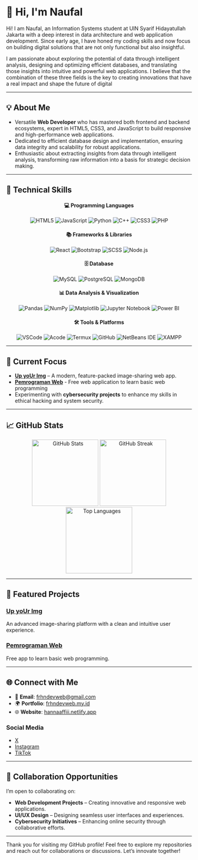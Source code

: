 # 👋 Hi, I'm Naufal 

Hi! I am Naufal, an Information Systems student at UIN Syarif Hidayatullah Jakarta with a deep interest in data architecture and web application development. Since early age, I have honed my coding skills and now focus on building digital solutions that are not only functional but also insightful.

I am passionate about exploring the potential of data through intelligent analysis, designing and optimizing efficient databases, and translating those insights into intuitive and powerful web applications. I believe that the combination of these three fields is the key to creating innovations that have a real impact and shape the future of digital

---

## 💡 About Me  

- Versatile **Web Developer** who has mastered both frontend and backend ecosystems, expert in HTML5, CSS3, and JavaScript to build responsive and high-performance web applications.
- Dedicated to efficient database design and implementation, ensuring data integrity and scalability for robust applications.
- Enthusiastic about extracting insights from data through intelligent analysis, transforming raw information into a basis for strategic decision making.

---

## 🔧 Technical Skills  

<div align="center">  
  <h4>💻 Programming Languages</h4>  
  <img src="https://img.shields.io/badge/-HTML5-orange?style=for-the-badge&logo=html5&logoColor=white" alt="HTML5" />  
  <img src="https://img.shields.io/badge/-JavaScript-yellow?style=for-the-badge&logo=javascript&logoColor=black" alt="JavaScript" />  
  <img src="https://img.shields.io/badge/-Python-blue?style=for-the-badge&logo=python&logoColor=yellow" alt="Python" />  
  <img src="https://img.shields.io/badge/-C++-00599C?style=for-the-badge&logo=cplusplus&logoColor=white" alt="C++" />
  <img src="https://img.shields.io/badge/-CSS3-blue?style=for-the-badge&logo=css3&logoColor=white" alt="CSS3" />  
  <img src="https://img.shields.io/badge/-PHP-blue?style=for-the-badge&logo=php&logoColor=white" alt="PHP" />  
</div>  

<div align="center">  
  <h4>📚 Frameworks & Libraries</h4>
  <img src="https://img.shields.io/badge/-React-61DAFB?style=for-the-badge&logo=react&logoColor=black" alt="React" />
  <img src="https://img.shields.io/badge/-Bootstrap-purple?style=for-the-badge&logo=bootstrap&logoColor=white" alt="Bootstrap" />  
  <img src="https://img.shields.io/badge/-SCSS-pink?style=for-the-badge&logo=sass&logoColor=white" alt="SCSS" /> 
  <img src="https://img.shields.io/badge/-Node.js-339933?style=for-the-badge&logo=node.js&logoColor=white" alt="Node.js" /> 
</div>  

<div align="center">
  <h4>🗄️ Database</h4>
  <img src="https://img.shields.io/badge/-MySQL-4479A1?style=for-the-badge&logo=mysql&logoColor=white" alt="MySQL" />
  <img src="https://img.shields.io/badge/-PostgreSQL-336791?style=for-the-badge&logo=postgresql&logoColor=white" alt="PostgreSQL" /> 
  <img src="https://img.shields.io/badge/-MongoDB-47A248?style=for-the-badge&logo=mongodb&logoColor=white" alt="MongoDB" />
</div>

<div align="center">
  <h4>📊 Data Analysis & Visualization</h4>
  <img src="https://img.shields.io/badge/-Pandas-150458?style=for-the-badge&logo=pandas&logoColor=white" alt="Pandas" />
  <img src="https://img.shields.io/badge/-NumPy-013243?style=for-the-badge&logo=numpy&logoColor=white" alt="NumPy" /> 
  <img src="https://img.shields.io/badge/-Matplotlib-000000?style=for-the-badge&logo=matplotlib&logoColor=white" alt="Matplotlib" />
  <img src="https://img.shields.io/badge/-Jupyter-F37626?style=for-the-badge&logo=jupyter&logoColor=white" alt="Jupyter Notebook" />
  <img src="https://img.shields.io/badge/-Power%20BI-F2C811?style=for-the-badge&logo=power-bi&logoColor=black" alt="Power BI" />
</div>

<div align="center">  
  <h4>🛠️ Tools & Platforms</h4>  
  <img src="https://img.shields.io/badge/-Visual%20Studio%20Code-blue?style=for-the-badge&logo=visual-studio-code&logoColor=white" alt="VSCode" />  
  <img src="https://img.shields.io/badge/-Acode-black?style=for-the-badge&logo=android&logoColor=green" alt="Acode" />  
  <img src="https://img.shields.io/badge/-Termux-black?style=for-the-badge&logo=linux&logoColor=white" alt="Termux" />  
  <img src="https://img.shields.io/badge/-GitHub-black?style=for-the-badge&logo=github&logoColor=white" alt="GitHub" />  
  <img src="https://img.shields.io/badge/-NetBeans%20IDE-181717?style=for-the-badge&logo=apache-netbeans&logoColor=white" alt="NetBeans IDE" />
  <img src="https://img.shields.io/badge/-XAMPP-F76902?style=for-the-badge&logo=apache-couchdb&logoColor=white" alt="XAMPP" />
</div>  

---

## 🎯 Current Focus  

- **[Up yoUr Img](https://upuimg.kesug.com)** – A modern, feature-packed image-sharing web app.
- **[Pemrograman Web](https://frhndevweb.github.io/Pemrograman-Web)** - Free web application to learn basic web programming
- Experimenting with **cybersecurity projects** to enhance my skills in ethical hacking and system security.  

---

## 📈 GitHub Stats  

<div align="center">  
  <img src="https://github-readme-stats.vercel.app/api?username=frhndevweb&show_icons=true&include_all_commits=true&count_private=true&theme=radical&hide_border=true" alt="GitHub Stats" height="180em" />  
  <img src="https://github-readme-streak-stats.herokuapp.com/?user=frhndevweb&theme=radical&hide_border=true" alt="GitHub Streak" height="180em" />  
</div>  

<div align="center">  
  <img src="https://github-readme-stats.vercel.app/api/top-langs/?username=frhndevweb&layout=compact&theme=radical&hide_border=true" alt="Top Languages" height="180em" />  
</div>  

---

## 📌 Featured Projects  

### **[Up yoUr Img](https://github.com/frhndevweb/Upuimg)**  
An advanced image-sharing platform with a clean and intuitive user experience.  

### **[Pemrograman Web](https://www.mediafire.com/folder/nechnb1zewov5/Pemrograman_Web)**  
Free app to learn basic web programming.  

---

## 🌐 Connect with Me  

- 📧 **Email**: [frhndevweb@gmail.com](mailto:frhndevweb@gmail.com)  
- 🌍 **Portfolio**: [frhndevweb.my.id](https://frhndevweb.my.id)  
- 🌐 **Website**: [hannaaffiii.netlify.app](https://hannaaffiii.netlify.app)  

### Social Media  
- [X](https://x.com/hannaaffiii)  
- [Instagram](https://instagram.com/hannaaffiii)  
- [TikTok](https://tiktok.com/@hannaaffiii)  

---

## 🤝 Collaboration Opportunities  

I’m open to collaborating on:  
- **Web Development Projects** – Creating innovative and responsive web applications.  
- **UI/UX Design** – Designing seamless user interfaces and experiences.  
- **Cybersecurity Initiatives** – Enhancing online security through collaborative efforts.  

---

Thank you for visiting my GitHub profile! Feel free to explore my repositories and reach out for collaborations or discussions. Let’s innovate together!  
